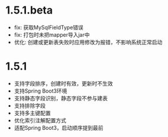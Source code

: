 # 1.5.1.beta
- fix: 获取MySqlFieldType错误
- fix: 打包时未把mapper导入jar中
- 优化: 创建或更新表失败时应用修改为报错，不影响系统正常启动
# 1.5.1
- 支持字段排序，创建时有效，更新时不生效
- 支持Spring Boot3环境
- 支持静态字段识别，静态字段不参与建表
- 支持排除字段
- 支持多主键配置
- 优化索引注解配置方式
- 适配Spring Boot3，启动顺序提到最前
